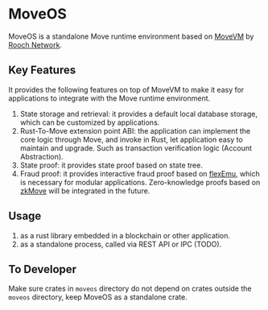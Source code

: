 # MoveOS

MoveOS is a standalone Move runtime environment based on [MoveVM](https://github.com/move-language/move) by [Rooch Network](https://rooch.network).

## Key Features

It provides the following features on top of MoveVM to make it easy for applications to integrate with the Move runtime environment. 

1. State storage and retrieval: it provides a default local database storage, which can be customized by applications.
2. Rust-To-Move extension point ABI: the application can implement the core logic through Move, and invoke in Rust, let application easy to maintain and upgrade. Such as transaction verification logic (Account Abstraction).
3. State proof: it provides state proof based on state tree.
4. Fraud proof: it provides interactive fraud proof based on [flexEmu](https://github.com/rooch-network/flexemu), which is necessary for modular applications. Zero-knowledge proofs based on [zkMove](https://github.com/young-rocks/zkmove) will be integrated in the future.

## Usage

1. as a rust library embedded in a blockchain or other application.
2. as a standalone process, called via REST API or IPC (TODO).

## To Developer

Make sure crates in `moveos` directory do not depend on crates outside the `moveos` directory, keep MoveOS as a standalone crate.